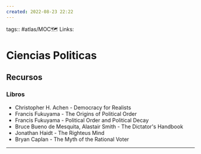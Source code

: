 ```yaml
---
created: 2022-08-23 22:22
---
```

tags:: #atlas/MOC🗺 
Links: 
# Ciencias Politicas
## Recursos
### Libros
- Christopher H. Achen - Democracy for Realists
- Francis Fukuyama - The Origins of Political Order
- Francis Fukuyama - Political Order and Political Decay
- Bruce Bueno de Mesquita, Alastair Smith - The Dictator's Handbook
- Jonathan Haidt - The Righteus Mind
- Bryan Caplan - The Myth of the Rational Voter
___
